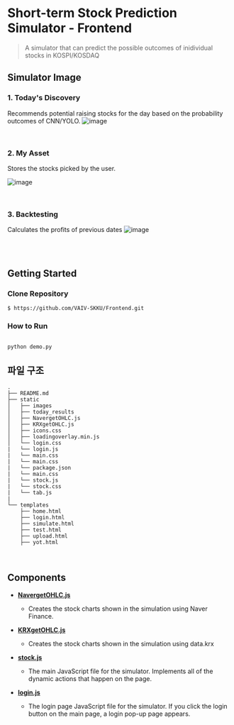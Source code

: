 
# Short-term Stock Prediction Simulator - Frontend

> A simulator that can predict the possible outcomes of inidividual stocks in KOSPI/KOSDAQ

## Simulator Image

### 1. Today's Discovery
Recommends potential raising stocks for the day based on the probability outcomes of CNN/YOLO.
![image](https://user-images.githubusercontent.com/68769481/209825811-df515f0e-57eb-43f5-a73c-bafca8b75e95.png)


<br />

### 2. My Asset
Stores the stocks picked by the user.

![image](https://user-images.githubusercontent.com/68769481/209825905-a9ac34de-f23b-41d9-8a2b-04db658527d7.png)


<br />

### 3. Backtesting
Calculates the profits of previous dates
![image](https://user-images.githubusercontent.com/68769481/209825890-6f2da53f-21ba-461f-a195-54368ae737f6.png)




<br />


<br />

## Getting Started

### Clone Repository

```shell script
$ https://github.com/VAIV-SKKU/Frontend.git

```

### How to Run

```

python demo.py

```
## 파일 구조

```
.
├── README.md
├── static
│   ├── images
│   ├── today_results
│   ├── NavergetOHLC.js
│   ├── KRXgetOHLC.js
│   ├── icons.css
│   ├── loadingoverlay.min.js
│   └── login.css
|   └── login.js
|   └── main.css
|   └── main.css
|   └── package.json
|   └── main.css
|   └── stock.js
|   └── stock.css
|   └── tab.js
|
└── templates
    ├── home.html
    ├── login.html
    ├── simulate.html
    ├── test.html
    ├── upload.html
    ├── yot.html

```

<br />

## Components

- **[NavergetOHLC.js](https://github.com/skku-synapse/frontend/blob/main/src/components/Test.js)**
  - Creates the stock charts shown in the simulation using Naver Finance.

- **[KRXgetOHLC.js](https://github.com/VAIV-SKKU/Frontend/blob/main/static/KRXgetOHLC.js)**
  - Creates the stock charts shown in the simulation using data.krx
  
- **[stock.js](https://github.com/VAIV-SKKU/Frontend/blob/main/static/stock.js)**
  - The main JavaScript file for the simulator. Implements all of the dynamic actions that happen on the page.

- **[login.js](https://github.com/VAIV-SKKU/Frontend/blob/main/static/login.js)**
  - The login page JavaScript file for the simulator. If you click the login button on the main page, a login pop-up page appears.
